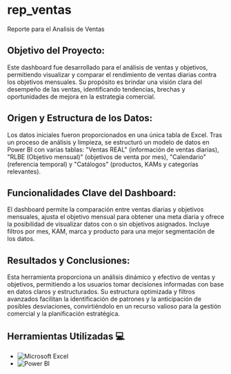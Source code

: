 # rep_ventas
Reporte para el Analisis de Ventas 

## Objetivo del Proyecto: 
Este dashboard fue desarrollado para el análisis de
ventas y objetivos, permitiendo visualizar y comparar el rendimiento de ventas
diarias contra los objetivos mensuales. Su propósito es brindar una visión clara
del desempeño de las ventas, identificando tendencias, brechas y
oportunidades de mejora en la estrategia comercial.

## Origen y Estructura de los Datos:
Los datos iniciales fueron proporcionados en
una única tabla de Excel. Tras un proceso de análisis y limpieza, se estructuró
un modelo de datos en Power BI con varias tablas: "Ventas REAL" (información
de ventas diarias),
"RLBE (Objetivo mensual)" (objetivos de venta por mes),
"Calendario" (referencia temporal) y "Catálogos" (productos, KAMs y categorías
relevantes).

## Funcionalidades Clave del Dashboard:
El dashboard permite la comparación
entre ventas diarias y objetivos mensuales, ajusta el objetivo mensual para
obtener una meta diaria y ofrece la posibilidad de visualizar datos con o sin
objetivos asignados. Incluye filtros por mes, KAM, marca y producto para una
mejor segmentación de los datos.

## Resultados y Conclusiones: 
Esta herramienta proporciona un análisis dinámico
y efectivo de ventas y objetivos, permitiendo a los usuarios tomar decisiones
informadas con base en datos claros y estructurados. Su estructura optimizada
y filtros avanzados facilitan la identificación de patrones y la anticipación de
posibles desviaciones, convirtiéndolo en un recurso valioso para la gestión
comercial y la planificación estratégica.
                       
## Herramientas Utilizadas 💻 
* ![Microsoft Excel](https://img.shields.io/badge/Microsoft%20Excel-217346?style=for-the-badge&logo=microsoft-excel&logoColor=white)
* ![Power BI](https://img.shields.io/badge/Power%20BI-F2C811?style=for-the-badge&logo=power-bi&logoColor=black)


  
  

